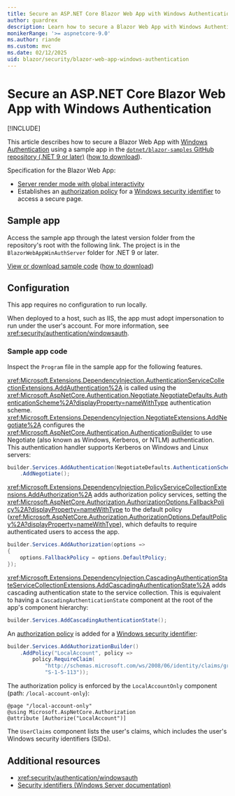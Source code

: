 ```yaml
---
title: Secure an ASP.NET Core Blazor Web App with Windows Authentication
author: guardrex
description: Learn how to secure a Blazor Web App with Windows Authentication.
monikerRange: '>= aspnetcore-9.0'
ms.author: riande
ms.custom: mvc
ms.date: 02/12/2025
uid: blazor/security/blazor-web-app-windows-authentication
---
```

# Secure an ASP.NET Core Blazor Web App with Windows Authentication

[!INCLUDE[](~/includes/not-latest-version-without-not-supported-content.md)]

This article describes how to secure a Blazor Web App with [Windows Authentication]() using a sample app in the [`dotnet/blazor-samples` GitHub repository (.NET 9 or later)](https://github.com/dotnet/blazor-samples) ([how to download](xref:blazor/fundamentals/index#sample-apps)).

Specification for the Blazor Web App:

* [Server render mode with global interactivity](xref:blazor/components/render-modes)
* Establishes an [authorization policy](xref:security/authorization/policies) for a [Windows security identifier](/windows-server/identity/ad-ds/manage/understand-security-identifiers) to access a secure page.

## Sample app

Access the sample app through the latest version folder from the repository's root with the following link. The project is in the `BlazorWebAppWinAuthServer` folder for .NET 9 or later.

[View or download sample code](https://github.com/dotnet/blazor-samples) ([how to download](xref:blazor/fundamentals/index#sample-apps))

## Configuration

This app requires no configuration to run locally.

When deployed to a host, such as IIS, the app must adopt impersonation to run under the user's account. For more information, see <xref:security/authentication/windowsauth>.

### Sample app code

Inspect the `Program` file in the sample app for the following features.

<xref:Microsoft.Extensions.DependencyInjection.AuthenticationServiceCollectionExtensions.AddAuthentication%2A> is called using the <xref:Microsoft.AspNetCore.Authentication.Negotiate.NegotiateDefaults.AuthenticationScheme%2A?displayProperty=nameWithType> authentication scheme. <xref:Microsoft.Extensions.DependencyInjection.NegotiateExtensions.AddNegotiate%2A> configures the <xref:Microsoft.AspNetCore.Authentication.AuthenticationBuilder> to use Negotiate (also known as Windows, Kerberos, or NTLM) authentication. This authentication handler supports Kerberos on Windows and Linux servers:

```csharp
builder.Services.AddAuthentication(NegotiateDefaults.AuthenticationScheme)
    .AddNegotiate();
```

<xref:Microsoft.Extensions.DependencyInjection.PolicyServiceCollectionExtensions.AddAuthorization%2A> adds authorization policy services, setting the <xref:Microsoft.AspNetCore.Authorization.AuthorizationOptions.FallbackPolicy%2A?displayProperty=nameWithType> to the default policy (<xref:Microsoft.AspNetCore.Authorization.AuthorizationOptions.DefaultPolicy%2A?displayProperty=nameWithType>), which defaults to require authenticated users to access the app.

```csharp
builder.Services.AddAuthorization(options =>
{
    options.FallbackPolicy = options.DefaultPolicy;
});
```

<xref:Microsoft.Extensions.DependencyInjection.CascadingAuthenticationStateServiceCollectionExtensions.AddCascadingAuthenticationState%2A> adds cascading authentication state to the service collection. This is equivalent to having a `CascadingAuthenticationState` component at the root of the app's component hierarchy:

```csharp
builder.Services.AddCascadingAuthenticationState();
```

An [authorization policy](xref:security/authorization/policies) is added for a [Windows security identifier](/windows-server/identity/ad-ds/manage/understand-security-identifiers):

```csharp
builder.Services.AddAuthorizationBuilder()
    .AddPolicy("LocalAccount", policy =>
        policy.RequireClaim(
            "http://schemas.microsoft.com/ws/2008/06/identity/claims/groupsid",
            "S-1-5-113"));   
```

The authorization policy is enforced by the `LocalAccountOnly` component (path: `/local-account-only`):

```razor
@page "/local-account-only"
@using Microsoft.AspNetCore.Authorization
@attribute [Authorize("LocalAccount")]
```

The `UserClaims` component lists the user's claims, which includes the user's Windows security identifiers (SIDs).

## Additional resources

* <xref:security/authentication/windowsauth>
* [Security identifiers (Windows Server documentation)](/windows-server/identity/ad-ds/manage/understand-security-identifiers)
